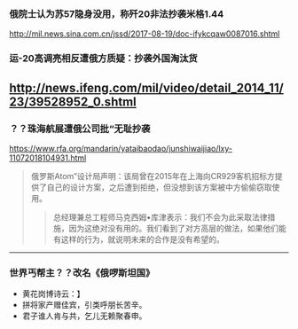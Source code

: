 ### 俄院士认为苏57隐身没用，称歼20非法抄袭米格1.44
http://mil.news.sina.com.cn/jssd/2017-08-19/doc-ifykcqaw0087016.shtml
### 运-20高调亮相反遭俄方质疑：抄袭外国淘汰货
http://news.ifeng.com/mil/video/detail_2014_11/23/39528952_0.shtml
---
### ？？珠海航展遭俄公司批“无耻抄袭
https://www.rfa.org/mandarin/yataibaodao/junshiwaijiao/lxy-11072018104931.html
>俄罗斯Atom”设计局声明：该局曾在2015年在上海向CR929客机招标方提供了自己的设计方案，之后遭到拒绝，但没想到该方案被中方偷偷窃取使用。
>>总经理兼总工程师马克西姆•库津表示：我们不会为此采取法律措施，因为这绝对没有用的。我们看到了对方高层的做法，如果他们能有这样的行为，就说明未来的合作是没有希望的。
---
### 世界丐帮主？？改名《俄啰斯坦国》
- 黄花岗博诗云：】
- 拼将家产赠佳宾，引类呼朋长苦辛。   
- 君子谁人肯与共，乞儿无赖聚春申。